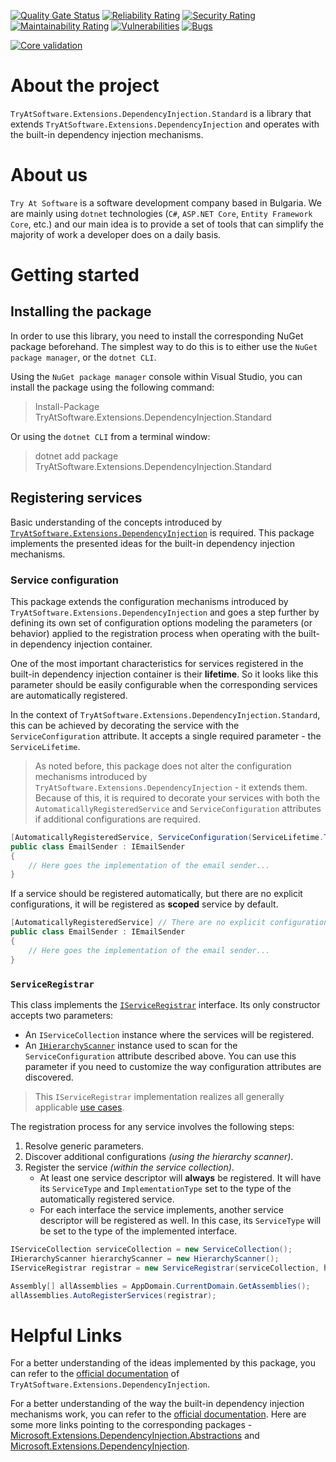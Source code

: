 [![Quality Gate Status](https://sonarcloud.io/api/project_badges/measure?project=TryAtSoftware_Extensions&metric=alert_status)](https://sonarcloud.io/summary/new_code?id=TryAtSoftware_Extensions)
[![Reliability Rating](https://sonarcloud.io/api/project_badges/measure?project=TryAtSoftware_Extensions&metric=reliability_rating)](https://sonarcloud.io/summary/new_code?id=TryAtSoftware_Extensions)
[![Security Rating](https://sonarcloud.io/api/project_badges/measure?project=TryAtSoftware_Extensions&metric=security_rating)](https://sonarcloud.io/summary/new_code?id=TryAtSoftware_Extensions)
[![Maintainability Rating](https://sonarcloud.io/api/project_badges/measure?project=TryAtSoftware_Extensions&metric=sqale_rating)](https://sonarcloud.io/summary/new_code?id=TryAtSoftware_Extensions)
[![Vulnerabilities](https://sonarcloud.io/api/project_badges/measure?project=TryAtSoftware_Extensions&metric=vulnerabilities)](https://sonarcloud.io/summary/new_code?id=TryAtSoftware_Extensions)
[![Bugs](https://sonarcloud.io/api/project_badges/measure?project=TryAtSoftware_Extensions&metric=bugs)](https://sonarcloud.io/summary/new_code?id=TryAtSoftware_Extensions)

[![Core validation](https://github.com/TryAtSoftware/Extensions/actions/workflows/Core%20validation.yml/badge.svg)](https://github.com/TryAtSoftware/Extensions/actions/workflows/Core%20validation.yml)

# About the project

`TryAtSoftware.Extensions.DependencyInjection.Standard` is a library that extends `TryAtSoftware.Extensions.DependencyInjection` and operates with the built-in dependency injection mechanisms.

# About us

`Try At Software` is a software development company based in Bulgaria. We are mainly using `dotnet` technologies (`C#`, `ASP.NET Core`, `Entity Framework Core`, etc.) and our main idea is to provide a set of tools that can simplify the majority of work a developer does on a daily basis.

# Getting started

## Installing the package

In order to use this library, you need to install the corresponding NuGet package beforehand.
The simplest way to do this is to either use the `NuGet package manager`, or the `dotnet CLI`.

Using the `NuGet package manager` console within Visual Studio, you can install the package using the following command:

> Install-Package TryAtSoftware.Extensions.DependencyInjection.Standard

Or using the `dotnet CLI` from a terminal window:

> dotnet add package TryAtSoftware.Extensions.DependencyInjection.Standard

## Registering services

Basic understanding of the concepts introduced by [`TryAtSoftware.Extensions.DependencyInjection`](https://github.com/TryAtSoftware/Extensions/blob/main/TryAtSoftware.Extensions.DependencyInjection.md#registering-services) is required.
This package implements the presented ideas for the built-in dependency injection mechanisms.

### Service configuration

This package extends the configuration mechanisms introduced by `TryAtSoftware.Extensions.DependencyInjection` and goes a step further by defining its own set of configuration options modeling the parameters (or behavior) applied to the registration process when operating with the built-in dependency injection container.

One of the most important characteristics for services registered in the built-in dependency injection container is their **lifetime**.
So it looks like this parameter should be easily configurable when the corresponding services are automatically registered.

In the context of `TryAtSoftware.Extensions.DependencyInjection.Standard`, this can be achieved by decorating the service with the `ServiceConfiguration` attribute.
It accepts a single required parameter - the `ServiceLifetime`.

> As noted before, this package does not alter the configuration mechanisms introduced by `TryAtSoftware.Extensions.DependencyInjection` - it extends them.
> Because of this, it is required to decorate your services with both the `AutomaticallyRegisteredService` and `ServiceConfiguration` attributes if additional configurations are required.

```C#
[AutomaticallyRegisteredService, ServiceConfiguration(ServiceLifetime.Transient)]
public class EmailSender : IEmailSender
{
    // Here goes the implementation of the email sender... 
}
```

If a service should be registered automatically, but there are no explicit configurations, it will be registered as **scoped** service by default.

```C#
[AutomaticallyRegisteredService] // There are no explicit configurations => the lifetime of this service will be scoped.
public class EmailSender : IEmailSender
{
    // Here goes the implementation of the email sender... 
}
```

### `ServiceRegistrar`

This class implements the [`IServiceRegistrar`](https://github.com/TryAtSoftware/Extensions/blob/main/TryAtSoftware.Extensions.DependencyInjection.md#iserviceregistrar) interface.
Its only constructor accepts two parameters:
- An `IServiceCollection` instance where the services will be registered.
- An [`IHierarchyScanner`](https://github.com/TryAtSoftware/Extensions/blob/main/TryAtSoftware.Extensions.Reflection.md#ihierarchyscanner) instance used to scan for the `ServiceConfiguration` attribute described above.
You can use this parameter if you need to customize the way configuration attributes are discovered.

> This `IServiceRegistrar` implementation realizes all generally applicable [use cases](https://github.com/TryAtSoftware/Extensions/blob/main/TryAtSoftware.Extensions.DependencyInjection.md#use-cases).

The registration process for any service involves the following steps:
1. Resolve generic parameters.
2. Discover additional configurations _(using the hierarchy scanner)_.
3. Register the service _(within the service collection)_.
   - At least one service descriptor will **always** be registered. It will have its `ServiceType` and `ImplementationType` set to the type of the automatically registered service.
   - For each interface the service implements, another service descriptor will be registered as well. In this case, its `ServiceType` will be set to the type of the implemented interface.

```C#
IServiceCollection serviceCollection = new ServiceCollection();
IHierarchyScanner hierarchyScanner = new HierarchyScanner();
IServiceRegistrar registrar = new ServiceRegistrar(serviceCollection, hierarchyScanner);

Assembly[] allAssemblies = AppDomain.CurrentDomain.GetAssemblies();
allAssemblies.AutoRegisterServices(registrar);
```

# Helpful Links

For a better understanding of the ideas implemented by this package, you can refer to the [official documentation](https://github.com/TryAtSoftware/Extensions/blob/main/TryAtSoftware.Extensions.DependencyInjection.md) of `TryAtSoftware.Extensions.DependencyInjection`.

For a better understanding of the way the built-in dependency injection mechanisms work, you can refer to the [official documentation](https://learn.microsoft.com/en-us/dotnet/core/extensions/dependency-injection).
Here are some more links pointing to the corresponding packages - [Microsoft.Extensions.DependencyInjection.Abstractions](https://www.nuget.org/packages/Microsoft.Extensions.DependencyInjection.Abstractions) and [Microsoft.Extensions.DependencyInjection](https://www.nuget.org/packages/Microsoft.Extensions.DependencyInjection).